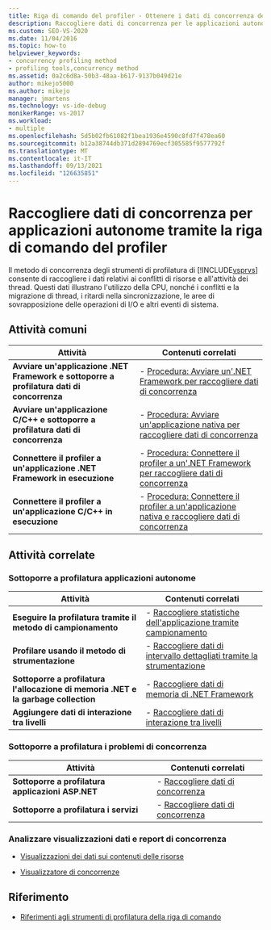 ```yaml
---
title: Riga di comando del profiler - Ottenere i dati di concorrenza delle app autonome
description: Raccogliere dati di concorrenza per le applicazioni autonome usando la riga di comando del profiler in Visual Studio.
ms.custom: SEO-VS-2020
ms.date: 11/04/2016
ms.topic: how-to
helpviewer_keywords:
- concurrency profiling method
- profiling tools,concurrency method
ms.assetid: 0a2c6d8a-50b3-48aa-b617-9137b049d21e
author: mikejo5000
ms.author: mikejo
manager: jmartens
ms.technology: vs-ide-debug
monikerRange: vs-2017
ms.workload:
- multiple
ms.openlocfilehash: 5d5b02fb61082f1bea1936e4590c8fd7f478ea60
ms.sourcegitcommit: b12a38744db371d2894769ecf305585f9577792f
ms.translationtype: MT
ms.contentlocale: it-IT
ms.lasthandoff: 09/13/2021
ms.locfileid: "126635851"
---
```

# <a name="collect-concurrency-data-for-stand-alone-applications-by-using-the-profiler-command-line"></a>Raccogliere dati di concorrenza per applicazioni autonome tramite la riga di comando del profiler
Il metodo di concorrenza degli strumenti di profilatura di [!INCLUDE[vsprvs](../code-quality/includes/vsprvs_md.md)] consente di raccogliere i dati relativi ai conflitti di risorse e all'attività dei thread. Questi dati illustrano l'utilizzo della CPU, nonché i conflitti e la migrazione di thread, i ritardi nella sincronizzazione, le aree di sovrapposizione delle operazioni di I/O e altri eventi di sistema.

## <a name="common-tasks"></a>Attività comuni

|Attività|Contenuti correlati|
|----------|---------------------|
|**Avviare un'applicazione .NET Framework e sottoporre a profilatura dati di concorrenza**|-   [Procedura: Avviare un'.NET Framework per raccogliere dati di concorrenza](../profiling/how-to-launch-a-stand-alone-dotnet-framework-app-to-collect-concurrency-data.md)|
|**Avviare un'applicazione C/C++ e sottoporre a profilatura dati di concorrenza**|-   [Procedura: Avviare un'applicazione nativa per raccogliere dati di concorrenza](../profiling/how-to-launch-a-stand-alone-native-application-to-collect-concurrency-data.md)|
|**Connettere il profiler a un'applicazione .NET Framework in esecuzione**|-   [Procedura: Connettere il profiler a un'.NET Framework per raccogliere dati di concorrenza](../profiling/how-to-attach-the-profiler-to-a-dotnet-app-and-collect-concurrency-data.md)|
|**Connettere il profiler a un'applicazione C/C++ in esecuzione**|-   [Procedura: Connettere il profiler a un'applicazione nativa e raccogliere dati di concorrenza](../profiling/how-to-attach-the-profiler-to-a-native-app-and-collect-concurrency-data.md)|

## <a name="related-tasks"></a>Attività correlate

### <a name="profile-stand-alone-applications"></a>Sottoporre a profilatura applicazioni autonome

|Attività|Contenuti correlati|
|----------|---------------------|
|**Eseguire la profilatura tramite il metodo di campionamento**|-   [Raccogliere statistiche dell'applicazione tramite campionamento](../profiling/collecting-application-statistics-for-stand-alone-applications.md)|
|**Profilare usando il metodo di strumentazione**|-   [Raccogliere dati di intervallo dettagliati tramite la strumentazione](../profiling/collecting-detailed-timing-data-for-a-stand-alone-application.md)|
|**Sottoporre a profilatura l'allocazione di memoria .NET e la garbage collection**|-   [Raccogliere dati di memoria di .NET Framework](../profiling/collecting-dotnet-framework-memory-data-for-stand-alone-applications.md)|
|**Aggiungere dati di interazione tra livelli**|-   [Raccogliere dati di interazione tra livelli](../profiling/adding-tier-interaction-data-from-the-command-line.md)|

### <a name="profile-concurrency-issues"></a>Sottoporre a profilatura i problemi di concorrenza

|Attività|Contenuti correlati|
|----------|---------------------|
|**Sottoporre a profilatura applicazioni ASP.NET**|-   [Raccogliere dati di concorrenza](../profiling/collecting-concurrency-data-for-an-aspnet-web-application.md)|
|**Sottoporre a profilatura i servizi**|-   [Raccogliere dati di concorrenza](../profiling/collecting-concurrency-data-for-a-service-by-using-the-profiler-command-line.md)|

### <a name="analyze-concurrency-data-views-and-reports"></a>Analizzare visualizzazioni dati e report di concorrenza
- [Visualizzazioni dei dati sui contenuti delle risorse](../profiling/resource-contention-data-views.md)

- [Visualizzatore di concorrenze](../profiling/concurrency-visualizer.md)

## <a name="reference"></a>Riferimento
- [Riferimenti agli strumenti di profilatura della riga di comando](../profiling/command-line-profiling-tools-reference.md)
